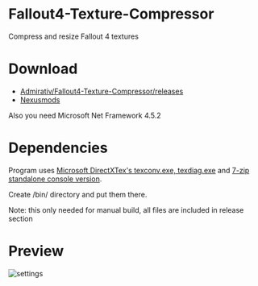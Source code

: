 # Fallout4-Texture-Compressor
Compress and resize Fallout 4 textures

# Download
- [Admirativ/Fallout4-Texture-Compressor/releases](https://github.com/Admirativ/Fallout4-Texture-Compressor/releases)
- [Nexusmods](https://www.nexusmods.com/fallout4/mods/25691/)

Also you need Microsoft Net Framework 4.5.2

# Dependencies
Program uses [Microsoft DirectXTex's texconv.exe, texdiag.exe](https://github.com/Microsoft/DirectXTex/releases) 
and [7-zip standalone console version](http://www.7-zip.org/download.html).

Create /bin/ directory and put them there.

Note: this only needed for manual build, all files are included in release section

# Preview
![settings](https://i.imgur.com/yiw9twe.png)
